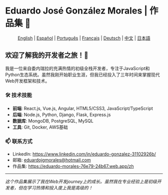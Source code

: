 # Eduardo José González Morales | 作品集 🚀

<div align="center">

[English](../README.md) | [Español](./README.es.md) | [Português](./README.pt.md) | [Français](./README.fr.md) | [Deutsch](./README.de.md) | [中文](./README.zh.md) | [日本語](./README.jp.md)

</div>

## 欢迎了解我的开发者之旅！👋

我是一位来自委内瑞拉的充满热情的初级全栈开发者，专注于JavaScript和Python生态系统。虽然我刚开始职业生涯，但我已经投入了三年时间来掌握现代Web开发框架和技术。

### 🛠 技术技能
- **前端**: React.js, Vue.js, Angular, HTML5/CSS3, JavaScript/TypeScript
- **后端**: Node.js, Python, Django, Flask, Express.js
- **数据库**: MongoDB, PostgreSQL, MySQL
- **工具**: Git, Docker, AWS基础

### 📫 联系方式
- LinkedIn:  <a href="https://www.linkedin.com/in/eduardo-gonzalez-31102926b/" >https://www.linkedin.com/in/eduardo-gonzalez-31102926b/</a>
- 邮箱:  <a href="mailto:eduardojgmorales@hotmail.com">eduardojgmorales@hotmail.com</a>
- 作品集:  <a href="https://eduardo-morales-76e79-24b67.web.app/zh">https://eduardo-morales-76e79-24b67.web.app/zh</a>
---
*这个作品集展示了我在Web开发journey上的成长。虽然我在专业经验上是初级开发者，但在学习热情和投入度上我是高级的！*
